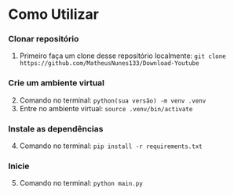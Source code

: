 # Como Utilizar

### Clonar repositório

1. Primeiro faça um clone desse repositório localmente: `git clone https://github.com/MatheusNunes133/Download-Youtube`

### Crie um ambiente virtual

2. Comando no terminal: `python(sua versão) -m venv .venv`
3. Entre no ambiente virtual: `source .venv/bin/activate`

### Instale as dependências

4. Comando no terminal: `pip install -r requirements.txt`

### Inicie

5. Comando no terminal: `python main.py`
